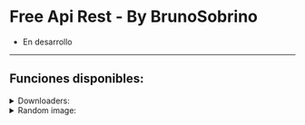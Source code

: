 # Free Api Rest - By BrunoSobrino

- En desarrollo

------------------

## Funciones disponibles:

<details>
<summary>Downloaders:</summary>

### YT downloader v1:
- **audio:**
  - Uso: `http://n3.boxmine.xyz:3036/v1/ytmp3?url=${url}`
  - Ejemplo: [http://n3.boxmine.xyz:3036/v1/ytmp3?url=https://youtu.be/JLWRZ8eWyZo?si=EmeS9fJvS_OkDk7p](http://n3.boxmine.xyz:3036/v1/ytmp3?url=https://youtu.be/JLWRZ8eWyZo?si=EmeS9fJvS_OkDk7p)
- **video:**
  - Uso: `http://n3.boxmine.xyz:3036/v1/ytmp4?url=${url}`
  - Ejemplo: [http://n3.boxmine.xyz:3036/v1/ytmp4?url=https://youtu.be/JLWRZ8eWyZo?si=EmeS9fJvS_OkDk7p](http://n3.boxmine.xyz:3036/v1/ytmp4?url=https://youtu.be/JLWRZ8eWyZo?si=EmeS9fJvS_OkDk7p)

### YT downloader v2:
- **audio:**
  - Uso: `http://n3.boxmine.xyz:3036/v2/ytmp3?url=${url}`
  - Ejemplo: [http://n3.boxmine.xyz:3036/v2/ytmp3?url=https://youtu.be/JLWRZ8eWyZo?si=EmeS9fJvS_OkDk7p](http://n3.boxmine.xyz:3036/v2/ytmp3?url=https://youtu.be/JLWRZ8eWyZo?si=EmeS9fJvS_OkDk7p)
- **video:**
  - Uso: `http://n3.boxmine.xyz:3036/v2/ytmp4?url=${url}`
  - Ejemplo: [http://n3.boxmine.xyz:3036/v2/ytmp4?url=https://youtu.be/JLWRZ8eWyZo?si=EmeS9fJvS_OkDk7p](http://n3.boxmine.xyz:3036/v2/ytmp4?url=https://youtu.be/JLWRZ8eWyZo?si=EmeS9fJvS_OkDk7p)
  
### TikTokDL:
- Uso: `http://n3.boxmine.xyz:3036/tiktok?url=${url}`
- Ejemplo: [http://n3.boxmine.xyz:3036/tiktok?url=https://vm.tiktok.com/ZMjPXawEV](http://n3.boxmine.xyz:3036/tiktok?url=https://vm.tiktok.com/ZMjPXawEV)

### TTImg (TikTok image downloader):
- Uso: `http://n3.boxmine.xyz:3036/ttimg?url=${url}`
- Ejemplo: [http://n3.boxmine.xyz:3036/ttimg?url=https://vm.tiktok.com/ZM2cqBRVS](http://n3.boxmine.xyz:3036/ttimg?url=https://vm.tiktok.com/ZM2cqBRVS)

</details>

<details>
<summary>Random image:</summary>

### nsfw:
- **nsfwloli:**
  - Uso: [http://n3.boxmine.xyz:3036/nsfw/nsfwloli](http://n3.boxmine.xyz:3036/nsfw/nsfwloli)

</details>
